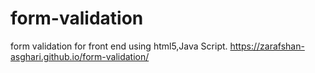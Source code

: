 # form-validation
form validation for front end using html5,Java Script.
 https://zarafshan-asghari.github.io/form-validation/
